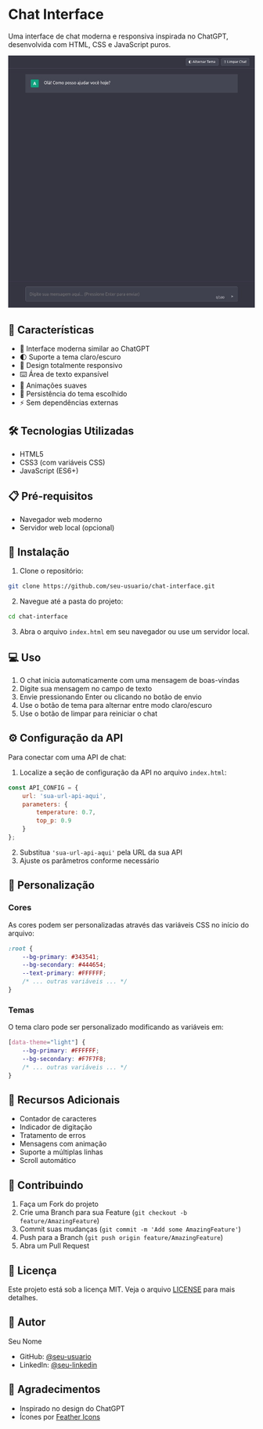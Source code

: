 # Chat Interface

Uma interface de chat moderna e responsiva inspirada no ChatGPT, desenvolvida com HTML, CSS e JavaScript puros.

![Preview do Chat](preview.png)

## 🚀 Características

- 💬 Interface moderna similar ao ChatGPT
- 🌓 Suporte a tema claro/escuro
- 📱 Design totalmente responsivo
- ⌨️ Área de texto expansível
- 🔄 Animações suaves
- 💾 Persistência do tema escolhido
- ⚡ Sem dependências externas

## 🛠️ Tecnologias Utilizadas

- HTML5
- CSS3 (com variáveis CSS)
- JavaScript (ES6+)

## 📋 Pré-requisitos

- Navegador web moderno
- Servidor web local (opcional)

## 🔧 Instalação

1. Clone o repositório:
```bash
git clone https://github.com/seu-usuario/chat-interface.git
```

2. Navegue até a pasta do projeto:
```bash
cd chat-interface
```

3. Abra o arquivo `index.html` em seu navegador ou use um servidor local.

## 💻 Uso

1. O chat inicia automaticamente com uma mensagem de boas-vindas
2. Digite sua mensagem no campo de texto
3. Envie pressionando Enter ou clicando no botão de envio
4. Use o botão de tema para alternar entre modo claro/escuro
5. Use o botão de limpar para reiniciar o chat

## ⚙️ Configuração da API

Para conectar com uma API de chat:

1. Localize a seção de configuração da API no arquivo `index.html`:
```javascript
const API_CONFIG = {
    url: 'sua-url-api-aqui',
    parameters: {
        temperature: 0.7,
        top_p: 0.9
    }
};
```

2. Substitua `'sua-url-api-aqui'` pela URL da sua API
3. Ajuste os parâmetros conforme necessário

## 🎨 Personalização

### Cores
As cores podem ser personalizadas através das variáveis CSS no início do arquivo:

```css
:root {
    --bg-primary: #343541;
    --bg-secondary: #444654;
    --text-primary: #FFFFFF;
    /* ... outras variáveis ... */
}
```

### Temas
O tema claro pode ser personalizado modificando as variáveis em:

```css
[data-theme="light"] {
    --bg-primary: #FFFFFF;
    --bg-secondary: #F7F7F8;
    /* ... outras variáveis ... */
}
```

## 📝 Recursos Adicionais

- Contador de caracteres
- Indicador de digitação
- Tratamento de erros
- Mensagens com animação
- Suporte a múltiplas linhas
- Scroll automático

## 🤝 Contribuindo

1. Faça um Fork do projeto
2. Crie uma Branch para sua Feature (`git checkout -b feature/AmazingFeature`)
3. Commit suas mudanças (`git commit -m 'Add some AmazingFeature'`)
4. Push para a Branch (`git push origin feature/AmazingFeature`)
5. Abra um Pull Request

## 📜 Licença

Este projeto está sob a licença MIT. Veja o arquivo [LICENSE](LICENSE) para mais detalhes.

## 👤 Autor

Seu Nome
- GitHub: [@seu-usuario](https://github.com/seu-usuario)
- LinkedIn: [@seu-linkedin](https://linkedin.com/in/seu-linkedin)

## 🙏 Agradecimentos

- Inspirado no design do ChatGPT
- Ícones por [Feather Icons](https://feathericons.com/)
